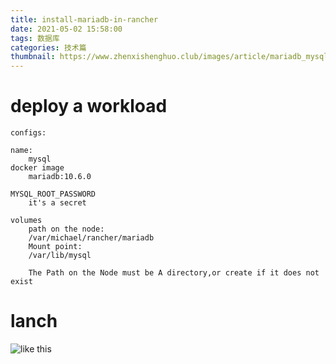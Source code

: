```yaml
---
title: install-mariadb-in-rancher
date: 2021-05-02 15:58:00
tags: 数据库
categories: 技术篇
thumbnail: https://www.zhenxishenghuo.club/images/article/mariadb_mysql.jpg
---
```


# deploy a workload
```shell
configs:

name:
    mysql
docker image
    mariadb:10.6.0
    
MYSQL_ROOT_PASSWORD
    it's a secret

volumes
    path on the node:
    /var/michael/rancher/mariadb
    Mount point:
    /var/lib/mysql

    The Path on the Node must be A directory,or create if it does not exist 

```


# lanch
    
![like this](https://www.zhenxishenghuo.club/images/article/mariadb_install.png)